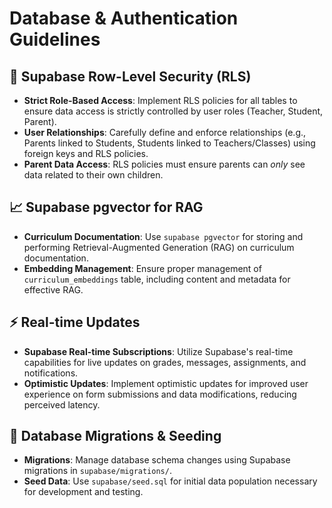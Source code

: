 # Database & Authentication Guidelines

## 🔐 Supabase Row-Level Security (RLS)
- **Strict Role-Based Access**: Implement RLS policies for all tables to ensure data access is strictly controlled by user roles (Teacher, Student, Parent).
- **User Relationships**: Carefully define and enforce relationships (e.g., Parents linked to Students, Students linked to Teachers/Classes) using foreign keys and RLS policies.
- **Parent Data Access**: RLS policies must ensure parents can *only* see data related to their own children.

## 📈 Supabase pgvector for RAG
- **Curriculum Documentation**: Use `supabase pgvector` for storing and performing Retrieval-Augmented Generation (RAG) on curriculum documentation.
- **Embedding Management**: Ensure proper management of `curriculum_embeddings` table, including content and metadata for effective RAG.

## ⚡ Real-time Updates
- **Supabase Real-time Subscriptions**: Utilize Supabase's real-time capabilities for live updates on grades, messages, assignments, and notifications.
- **Optimistic Updates**: Implement optimistic updates for improved user experience on form submissions and data modifications, reducing perceived latency.

## 🔄 Database Migrations & Seeding
- **Migrations**: Manage database schema changes using Supabase migrations in `supabase/migrations/`.
- **Seed Data**: Use `supabase/seed.sql` for initial data population necessary for development and testing. 